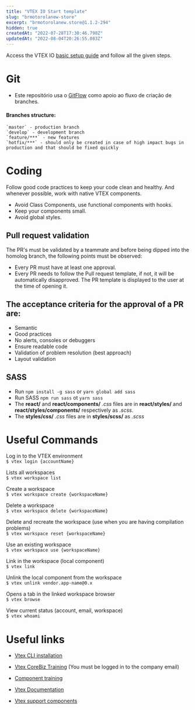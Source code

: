 ```yaml
---
title: "VTEX IO Start template"
slug: "brmotorolanew-store"
excerpt: "brmotorolanew.store@1.1.2-294"
hidden: true
createdAt: "2022-07-28T17:30:46.798Z"
updatedAt: "2022-08-04T20:26:55.083Z"
---
```

Access the VTEX IO [basic setup guide](https://vtex.io/docs/getting-started/build-stores-with-store-framework/2) and follow all the given steps.

# Git

- Este repositório usa o [GitFlow](https://danielkummer.github.io/git-flow-cheatsheet/index.html) como apoio ao fluxo de criação de branches.

#### Branches structure:

    `master` - production branch
    `develop` - development branch
    `feature/***` - new features
    `hotfix/***` - should only be created in case of high impact bugs in production and that should be fixed quickly

# Coding

Follow good code practices to keep your code clean and healthy. And whenever possible, work with native VTEX components.

- Avoid Class Components, use functional components with hooks.
- Keep your components small.
- Avoid global styles.

## Pull request validation

The PR's must be validated by a teammate and before being dipped into the homolog branch, the following points must be observed:

- Every PR must have at least one approval.
- Every PR needs to follow the Pull request template, if not, it will be automatically disapproved. The PR template is displayed to the user at the time of opening it.

## The acceptance criteria for the approval of a PR are:

- Semantic
- Good practices
- No alerts, consoles or debuggers
- Ensure readable code
- Validation of problem resolution (best approach)
- Layout validation

## SASS

- Run `npm install -g sass` or `yarn global add sass`
- Run SASS `npm run sass` ot `yarn sass`
- The **react/** and **react/components/** _.css_ files are in **react/styles/** and **react/styles/components/** respectively as _.scss_.
- The **styles/css/** _.css_ files are in **styles/scss/** as _.scss_

# Useful Commands

Log in to the VTEX environment\
`$ vtex login {accountName}`

Lists all workspaces\
`$ vtex workspace list`

Create a workspace\
`$ vtex workspace create {workspaceName}`

Delete a workspace\
`$ vtex workspace delete {workspaceName}`

Delete and recreate the workspace (use when you are having compilation problems)\
`$ vtex workspace reset {workspaceName}`

Use an existing workspace\
`$ vtex workspace use {workspaceName}`

Link in the workspace (local component)\
`$ vtex link`

Unlink the local component from the workspace\
`$ vtex unlink vendor.app-name@0.x`

Opens a tab in the linked workspace browser\
`$ vtex browse`

View current status (account, email, workspace)\
`$ vtex whoami`

# Useful links

- [Vtex CLI installation](https://vtex.io/docs/recipes/development/vtex-io-cli-installation-and-command-reference/)

- [Vtex CoreBiz Training](https://www.youtube.com/watch?v=nH16vQvD0Mg) (You must be logged in to the company email)

- [Component training](https://lab.github.com/vtex-trainings/store-framework)

- [Vtex Documentation](https://developers.vtex.com/docs)

- [Vtex support components](https://github.com/vtex-apps)